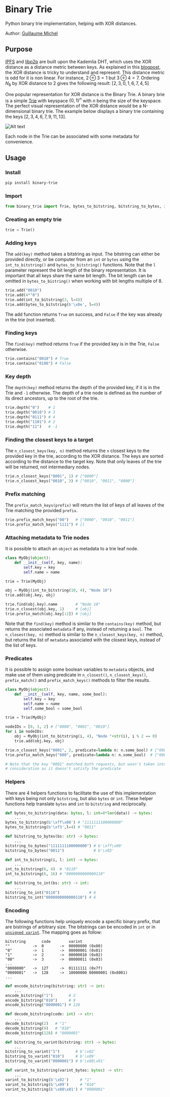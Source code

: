 # Binary Trie

Python binary trie implementation, helping with XOR distances.

Author: [Guillaume Michel](https://github.com/guillaumemichel)

## Purpose

[IPFS](https://ipfs.network) and [libp2p](https://libp2p.io/) are built upon the Kademlia DHT, which uses the XOR distance as a distance metric between keys. As explained in this [blogpost](https://metaquestions.me/2014/08/01/shortest-distance-between-two-points-is-not-always-a-straight-line/), the XOR distance is tricky to understand and represent. This distance metric is odd for it is non linear.
For instance, $2 \oplus 3 = 1$ but $3 \oplus 4 = 7$. Ordering $N_8$ by XOR distance to 2 gives the following result: $[2,3,0,1,6,7,4,5]$

One popular representation for XOR distance is the Binary Trie. A binary brie is a simple [Trie](https://en.wikipedia.org/wiki/Trie) with keyspace $\lbrace0,1\rbrace^n$ with $n$ being the size of the keyspace. The perfect visual representation of the XOR distance would be a N-dimensional binary trie. The example below displays a binary trie containing the keys $[2,3,4,6,7,9,11,13]$.

![Alt text](./resources/trie.svg)

Each node in the Trie can be associated with some metadata for convenience.

## Usage

### Install

```bash
pip install binary-trie
```

### Import

```python
from binary_trie import Trie, bytes_to_bitstring, bitstring_to_bytes, int_to_bitstring, bitstring_to_int
```

### Creating an empty trie
```python
trie = Trie()
```
### Adding keys
The `add(key)` method takes a bitstring as input. The bitstring can either be provided directly, or be computer from an `int` or `bytes` using the `int_to_bitstring()` and `bytes_to_bitstring()` functions. Note that the `l` parameter represent the bit length of the binary representation. It is important that all keys share the same bit length. The bit length can be omitted in `bytes_to_bistring()` when working with bit lengths multiple of 8.
```python
trie.add("0010")
trie.add(4*"0")
trie.add(int_to_bitstring(3, l=4))
trie.add(bytes_to_bitstring(b'\x0e', l=4))
```
The add function returns `True` on success, and `False` if the key was already in the trie (not inserted).

### Finding keys
The `find(key)` method returns `True` if the provided key is in the Trie, `False` otherwise.
```python
trie.contains("0010") # True
trie.contains("0100") # False
```

### Key depth
The `depth(key)` method returns the depth of the provided key, if it is in the Trie and `-1` otherwise. The depth of a trie node is defined as the number of its direct ancestors, up to the root of the trie.
```python
trie.depth("0")    # 1
trie.depth("0010") # 3
trie.depth("0111") # 4
trie.depth("1101") # 2
trie.depth("11")   # -1
```

### Finding the closest keys to a target
The `n_closest_keys(key, n)` method returns the `n` closest keys to the provided key in the trie, according to the XOR distance. The keys are sorted according to the distance to the target key. Note that only leaves of the trie will be returned, not intermediary nodes.
```python
trie.n_closest_keys("0001", 1) # ["0000"]
trie.n_closest_keys("0010", 3) # ["0010", "0011", "0000"]
```

### Prefix matching

The `prefix_match_keys(prefix)` will return the list of keys of all leaves of the Trie matching the provided `prefix`.

```python
trie.prefix_match_keys("00")   # ["0000", "0010", "0011"]
trie.prefix_match_keys("1111") # []
```

### Attaching metadata to Trie nodes

It is possible to attach an `object` as metadata to a trie leaf node.

```python
class MyObj(object):
    def __init__(self, key, name):
        self.key = key
        self.name = name

trie = Trie(MyObj)

obj = MyObj(int_to_bitstring(10, 4), "Node 10")
trie.add(obj.key, obj)

trie.find(obj.key).name        # "Node 10"
trie.n_closest(obj.key, 1)     # [obj]
trie.prefix_match(obj.key[:2]) # [obj]
```
Note that the `find(key)` method is similar to the `contains(key)` method, but returns the associated `metadata` if any, instead of returning a `bool`.
The `n_closest(key, n)` method is similar to the `n_closest_keys(key, n)` method, but returns the list of `metadata` associated with the closest keys, instead of the list of keys.


### Predicates

It is possible to assign some boolean variables to `metadata` objects, and make use of them using predicate in `n_closest()`, `n_closest_keys()`, `prefix_match()` and `prefix_match_keys()` methods to filter the results.

```python
class MyObj(object):
    def __init__(self, key, name, some_bool):
        self.key = key
        self.name = name
        self.some_bool = some_bool

trie = Trie(MyObj)

nodeIDs = [0, 1, 2] # ["0000", "0001", "0010"]
for i in nodeIDs:
    obj = MyObj(int_to_bitstring(i, 4), "Node "+str(i), i % 2 == 0)
    trie.add(obj.key, obj)

trie.n_closest_keys("0001", 2, predicate=lambda n: n.some_bool) # ["0000", "0010"] 
trie.prefix_match_keys("000", predicate=lambda n: n.some_bool)  # ["0000"]

# Note that the key "0001" matched both requests, but wasn't taken into
# consideration as it doesn't satisfy the predicate
```


### Helpers

There are 4 helpers functions to facilitate the use of this implementation with keys being not only `bitstring`, but also `bytes` or `int`. These helper functions help translate `bytes` and `int` to `bitstring` and reciprocally.
```python
def bytes_to_bitstring(data: bytes, l: int=8*len(data)) -> bytes:
    ...
bytes_to_bitstring(b'\xff\x00') # "1111111100000000"
bytes_to_bitstring(b'\xf3',l=4) # "0011"

def bitstring_to_bytes(bs: str) -> bytes:
    ...
bitstring_to_bytes("1111111100000000") # b'\xff\x00'
bitstring_to_bytes("0011")             # b'\x03'

def int_to_bitstring(i, l: int) -> bytes:
    ...
int_to_bitstring(6, 4)  # "0110"
int_to_bitstring(6, 16) # "0000000000000110"

def bitstring_to_int(bs: str) -> int:
    ...
bitstring_to_int("0110")             # 6
bitstring_to_int("0000000000000110") # 6
```

### Encoding

The following functions help uniquely encode a specific binary prefix, that are bistrings of arbitrary size. The bitstrings can be encoded in `int` or in [`unsigned varint`](https://github.com/multiformats/unsigned-varint). The mapping goes as follow:
```
bitstring       code        varint
""          ->  0       ->  00000000 (0x00)
"0"         ->  1       ->  00000001 (0x01)
"1"         ->  2       ->  00000010 (0x02)
"00"        ->  3       ->  00000011 (0x03)
...
"0000000"   ->  127     ->  01111111 (0x7f)
"0000001"   ->  128     ->  10000000 00000001 (0x8001)
...
```

```python
def encode_bitstring(bitstring: str) -> int:
    ...
encode_bitstring("1")       # 2
encode_bitstring("010")     # 9
encode_bitstring("0000001") # 128

def decode_bitstring(code: int) -> str:
    ...
decode_bitstring(2)   # "1"
decode_bitstring(9)   # "010"
decode_bitstring(128) # "0000001"

def bitstring_to_varint(bitstring: str) -> bytes:
    ...
bitstring_to_varint("1")       # b'\x02'
bitstring_to_varint("010")     # b'\x09'
bitstring_to_varint("0000001") # b'\x80\x01'

def varint_to_bitstring(varint_bytes: bytes) -> str:
    ...
varint_to_bitstring(b'\x02')     # "1"
varint_to_bitstring(b'\x09')     # "010"
varint_to_bitstring(b'\x80\x01') # "0000001"
```